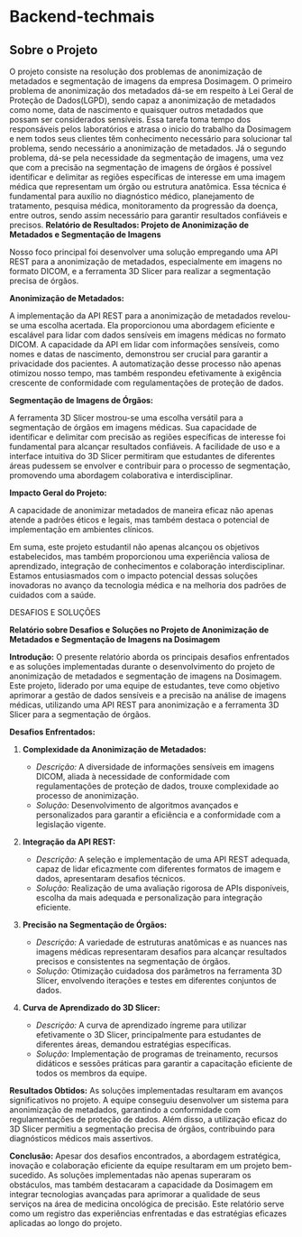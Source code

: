 # Backend-techmais
## Sobre o Projeto

O projeto consiste na resolução dos problemas de anonimização de metadados e segmentação de imagens da empresa Dosimagem. O primeiro problema de anonimização dos metadados dá-se em respeito à Lei Geral de Proteção de Dados(LGPD), sendo capaz a anonimização de metadados como nome, data de nascimento e quaisquer outros metadados que possam ser considerados sensíveis. Essa tarefa toma tempo dos responsáveis pelos laboratórios e atrasa o inicio do trabalho da Dosimagem e nem todos seus clientes têm conhecimento necessário para solucionar tal problema, sendo necessário a anonimização de metadados. 
Já o segundo problema, dá-se pela necessidade da segmentação de imagens, uma vez que com a precisão na segmentação de imagens de órgãos é possível identificar e delimitar as regiões específicas de interesse em uma imagem médica que representam um órgão ou estrutura anatômica. Essa técnica é fundamental para auxílio no diagnóstico médico, planejamento de tratamento, pesquisa médica, monitoramento da progressão da doença, entre outros, sendo assim necessário para garantir resultados confiáveis e precisos.
**Relatório de Resultados: Projeto de Anonimização de Metadados e Segmentação de Imagens**

Nosso foco principal foi desenvolver uma solução empregando uma API REST para a anonimização de metadados, especialmente em imagens no formato DICOM, e a ferramenta 3D Slicer para realizar a segmentação precisa de órgãos.

**Anonimização de Metadados:**

A implementação da API REST para a anonimização de metadados revelou-se uma escolha acertada. Ela proporcionou uma abordagem eficiente e escalável para lidar com dados sensíveis em imagens médicas no formato DICOM. A capacidade da API em lidar com informações sensíveis, como nomes e datas de nascimento, demonstrou ser crucial para garantir a privacidade dos pacientes. A automatização desse processo não apenas otimizou nosso tempo, mas também respondeu efetivamente à exigência crescente de conformidade com regulamentações de proteção de dados.

**Segmentação de Imagens de Órgãos:**

A ferramenta 3D Slicer mostrou-se uma escolha versátil para a segmentação de órgãos em imagens médicas. Sua capacidade de identificar e delimitar com precisão as regiões específicas de interesse foi fundamental para alcançar resultados confiáveis. A facilidade de uso e a interface intuitiva do 3D Slicer permitiram que estudantes de diferentes áreas pudessem se envolver e contribuir para o processo de segmentação, promovendo uma abordagem colaborativa e interdisciplinar.

**Impacto Geral do Projeto:**

A capacidade de anonimizar metadados de maneira eficaz não apenas atende a padrões éticos e legais, mas também destaca o potencial de implementação em ambientes clínicos.

Em suma, este projeto estudantil não apenas alcançou os objetivos estabelecidos, mas também proporcionou uma experiência valiosa de aprendizado, integração de conhecimentos e colaboração interdisciplinar. Estamos entusiasmados com o impacto potencial dessas soluções inovadoras no avanço da tecnologia médica e na melhoria dos padrões de cuidados com a saúde.



DESAFIOS E SOLUÇÕES

**Relatório sobre Desafios e Soluções no Projeto de Anonimização de Metadados e Segmentação de Imagens na Dosimagem**

**Introdução:**
O presente relatório aborda os principais desafios enfrentados e as soluções implementadas durante o desenvolvimento do projeto de anonimização de metadados e segmentação de imagens na Dosimagem. Este projeto, liderado por uma equipe de estudantes, teve como objetivo aprimorar a gestão de dados sensíveis e a precisão na análise de imagens médicas, utilizando uma API REST para anonimização e a ferramenta 3D Slicer para a segmentação de órgãos.

**Desafios Enfrentados:**

1. **Complexidade da Anonimização de Metadados:**
   - *Descrição:* A diversidade de informações sensíveis em imagens DICOM, aliada à necessidade de conformidade com regulamentações de proteção de dados, trouxe complexidade ao processo de anonimização.
   - *Solução:* Desenvolvimento de algoritmos avançados e personalizados para garantir a eficiência e a conformidade com a legislação vigente.

2. **Integração da API REST:**
   - *Descrição:* A seleção e implementação de uma API REST adequada, capaz de lidar eficazmente com diferentes formatos de imagem e dados, apresentaram desafios técnicos.
   - *Solução:* Realização de uma avaliação rigorosa de APIs disponíveis, escolha da mais adequada e personalização para integração eficiente.

3. **Precisão na Segmentação de Órgãos:**
   - *Descrição:* A variedade de estruturas anatômicas e as nuances nas imagens médicas representaram desafios para alcançar resultados precisos e consistentes na segmentação de órgãos.
   - *Solução:* Otimização cuidadosa dos parâmetros na ferramenta 3D Slicer, envolvendo iterações e testes em diferentes conjuntos de dados.

4. **Curva de Aprendizado do 3D Slicer:**
   - *Descrição:* A curva de aprendizado íngreme para utilizar efetivamente o 3D Slicer, principalmente para estudantes de diferentes áreas, demandou estratégias específicas.
   - *Solução:* Implementação de programas de treinamento, recursos didáticos e sessões práticas para garantir a capacitação eficiente de todos os membros da equipe.

**Resultados Obtidos:**
As soluções implementadas resultaram em avanços significativos no projeto. A equipe conseguiu desenvolver um sistema para anonimização de metadados, garantindo a conformidade com regulamentações de proteção de dados. Além disso, a utilização eficaz do 3D Slicer permitiu a segmentação precisa de órgãos, contribuindo para diagnósticos médicos mais assertivos.

**Conclusão:**
Apesar dos desafios encontrados, a abordagem estratégica, inovação e colaboração eficiente da equipe resultaram em um projeto bem-sucedido. As soluções implementadas não apenas superaram os obstáculos, mas também destacaram a capacidade da Dosimagem em integrar tecnologias avançadas para aprimorar a qualidade de seus serviços na área de medicina oncológica de precisão. Este relatório serve como um registro das experiências enfrentadas e das estratégias eficazes aplicadas ao longo do projeto.
